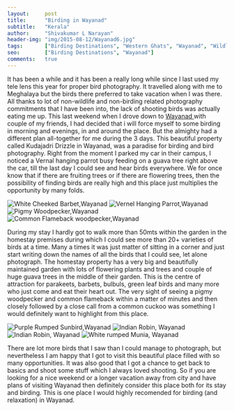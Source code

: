 ```yaml
---
layout:     post
title:      "Birding in Wayanad"
subtitle:   "Kerala"
author:     "Shivakumar L Narayan"
header-img: "img/2015-08-12/Wayanad6.jpg"
tags:		["Birding Destinations", "Western Ghats", "Wayanad", "Wildlife Destinations"]
seo:		["Birding Destinations", "Wayanad"]
comments:   true
---
```


<p>It has been a while and it has been a really long while since I last used my tele lens this year for proper bird photography. It travelled along with me to Meghalaya but the birds there preferred to take vacation when I was there. All thanks to lot of non-wildlife and non-birding related photography commitments that I have been into, the lack of shooting birds was actually eating me up. This last weekend when I drove down to <a href="http://www.wilderhood.com/destination/Wayanad" target="_blank"> Wayanad </a> with couple of my friends, I had decided that i will force myself to some birding in morning and evenings, in and around the place. But the almighty had a different plan all-together for me during the 3 days. This beautiful property called Kudajadri Drizzle in Wayanad, was a paradise for birding and bird photography. Right from the moment I parked my car in their campus, I noticed a Vernal hanging parrot busy feeding on a guava tree right above the car, till the last day I could see and hear birds everywhere. We for once know that if there are fruiting trees or if there are flowering trees, then the possibility of finding birds are really high and this place just multiplies the opportunity by many folds.</p>

<img src="{{ site.baseurl}}/img/2015-08-12/Wayanad2.jpg" alt="White Cheeked Barbet,Wayanad">
<img src="{{ site.baseurl}}/img/2015-08-12/Wayanad3.jpg" alt="Vernel Hanging Parrot,Wayanad">
<img src="{{ site.baseurl}}/img/2015-08-12/Wayanad4.jpg" alt="Pigmy Woodpecker,Wayanad">
<img src="{{ site.baseurl}}/img/2015-08-12/Wayanad5.jpg" alt="Common Flameback woodpecker,Wayanad">

<p>During my stay I hardly got to walk more than 50mts within the garden in the homestay premises during which I could see more than 20+ varieties of birds at a time. Many a times it was just matter of sitting in a corner and just start writing down the names of all the birds that I could see, let alone photograph. The homestay property has a very big and beautifully maintained garden with lots of flowering plants and trees and couple of huge guava trees in the middle of their garden. This is the centre of attraction for parakeets, barbets, bulbuls, green leaf birds and many more who just come and eat their heart out. The very sight of seeing a pigmy woodpecker and common flameback within a matter of minutes and then closely followed by a close call from a common cuckoo was something I would definitely want to highlight from this place.</p> 

<img src="{{ site.baseurl}}/img/2015-08-12/Wayanad6.jpg" alt="Purple Rumped Sunbird,Wayanad">
<img src="{{ site.baseurl}}/img/2015-08-12/Wayanad7.jpg" alt="Indian Robin, Wayanad">
<img src="{{ site.baseurl}}/img/2015-08-12/Wayanad8.jpg" alt="Indian Robin, Wayanad">
<img src="{{ site.baseurl}}/img/2015-08-12/Wayanad9.jpg" alt="White rumped Munia, Wayanad">

<p>There are lot more birds that I saw than I could manage to photograph, but nevertheless I am happy that I got to visit this beautiful place filled with so many opportunities. It was also good that I got a chance to get back to basics and shoot some stuff which I always loved shooting. So if you are looking for a nice weekend or a longer vacation away from city and have plans of visiting Wayanad then definitely consider this place both for its stay and birding. This is one place I would highly recomended for birding (and relaxation) in Wayanad.</p>









